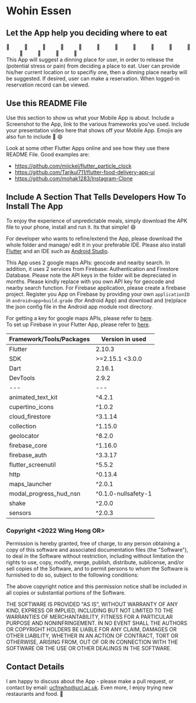 # Wohin Essen
## Let the App help you deciding where to eat
:hotdog: &emsp; &emsp; :taco: &emsp; &emsp; :stew: &emsp; &emsp; :sushi: &emsp; &emsp; :tropical_drink: &emsp; &emsp; :pie: &emsp; &emsp; :oden: &emsp; &emsp; :dumpling: &emsp; &emsp; :curry: &emsp; &emsp; :pancakes: &emsp; &emsp; :shallow_pan_of_food: &emsp; &emsp; :fried_shrimp: &emsp; &emsp; :doughnut: &emsp; &emsp; :beer: &emsp;   &emsp; :honey_pot:  
This App will suggest a dinning place for user, in order to release the (potential stress or pain) from deciding a place to eat. User can provide his/her current location or to specifiy one, then a dinning place nearby will be suggested. If desired, user can make a reservation. When logged-in reservation record can be viewed.

## Use this README File 

Use this section to show us what your Mobile App is about.   Include a Screenshot to the App, link to the various frameworks you've used. Include your presentation video here that shows off your Mobile App.   Emojis are also fun to include 📱 😄

Look at some other Flutter Apps online and see how they use there README File.  Good examples are:

- https://github.com/miickel/flutter_particle_clock
- https://github.com/Tarikul711/flutter-food-delivery-app-ui    
- https://github.com/mohak1283/Instagram-Clone


## Include A Section That Tells Developers How To Install The App

To enjoy the experience of unpredictable meals, simply download the APK file to your phone, install and run it. Its that simple! :smile:    

For developer who wants to refine/extend the App, please download the whole folder and manage/ edit it in your preferable IDE. Please also install [Flutter](https://docs.flutter.dev/get-started/install) and an IDE such as [Android Studio](https://developer.android.com/studio/install).

This App uses 2 google maps APIs: geocode and nearby search. In addition, it uses 2 services from Firebase: Authentication and Firestore Database. Please note the API keys in the folder will be depreciated in months. Please kindly replace with you own API key for geocode and nearby search function. For Firebase application, please create a firebase project. Register you App on Firebase by providing your own ```applicationID``` in ```android>app>build.grade``` (for Android App) and download and (re)place the json config file in the Android app module root directory.   

For getting a key for google maps APIs, please refer to [here](https://developers.google.com/maps/documentation/javascript/get-api-key#:~:text=Go%20to%20the%20Google%20Maps%20Platform%20%3E%20Credentials%20page.&text=On%20the%20Credentials%20page%2C%20click,Click%20Close.).  
To set up Firebase in your Flutter App, please refer to [here](https://firebase.google.com/docs/flutter/setup?platform=android).

  
  | Framework/Tools/Packages | Version in used |
  |--------------------------|-----------------|
  | Flutter | 2.10.3 |
  | SDK | >=2.15.1 <3.0.0 |
  | Dart | 2.16.1 |
  | DevTools | 2.9.2 |
  |---|---|
  | animated_text_kit | ^4.2.1 | 
  | cupertino_icons | ^1.0.2 |
  | cloud_firestore | ^3.1.14 |
  | collection | ^1.15.0 |
  | geolocator | ^8.2.0 |
  | firebase_core | ^1.16.0 |  
  | firebase_auth | ^3.3.17 |  
  | flutter_screenutil | ^5.5.2 |   
  | http | ^0.13.4 | 
  | maps_launcher | ^2.0.1 | 
  | modal_progress_hud_nsn | ^0.1.0-nullsafety-1 |  
  | shake | ^2.0.0 |  
  | sensors | ^2.0.3 |


### Copyright <2022 Wing Hong OR>

Permission is hereby granted, free of charge, to any person obtaining a copy of this software and associated documentation files (the "Software"), to deal in the Software without restriction, including without limitation the rights to use, copy, modify, merge, publish, distribute, sublicense, and/or sell copies of the Software, and to permit persons to whom the Software is furnished to do so, subject to the following conditions:

The above copyright notice and this permission notice shall be included in all copies or substantial portions of the Software.

THE SOFTWARE IS PROVIDED "AS IS", WITHOUT WARRANTY OF ANY KIND, EXPRESS OR IMPLIED, INCLUDING BUT NOT LIMITED TO THE WARRANTIES OF MERCHANTABILITY, FITNESS FOR A PARTICULAR PURPOSE AND NONINFRINGEMENT. IN NO EVENT SHALL THE AUTHORS OR COPYRIGHT HOLDERS BE LIABLE FOR ANY CLAIM, DAMAGES OR OTHER LIABILITY, WHETHER IN AN ACTION OF CONTRACT, TORT OR OTHERWISE, ARISING FROM, OUT OF OR IN CONNECTION WITH THE SOFTWARE OR THE USE OR OTHER DEALINGS IN THE SOFTWARE.


##  Contact Details

I am happy to discuss about the App - please make a pull request, or contact by email: [ucfnwho@ucl.ac.uk](mailto:ucfnwho@ucl.ac.uk). Even more, I enjoy trying new restaurants and food. :pretzel:
